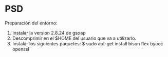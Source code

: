 # PSD
Preparación del entorno:
  1. Instalar la version 2.8.24 de gsoap
  2. Descomprimir en el $HOME del usuario que va a utilizarlo.
  3. Instalar los siguientes paquetes:
        $ sudo apt-get install bison flex byacc openssl
